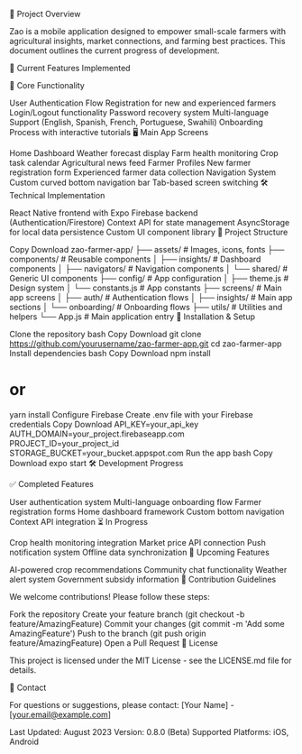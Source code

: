 📱 Project Overview

Zao is a mobile application designed to empower small-scale farmers with agricultural insights, market connections, and farming best practices. This document outlines the current progress of development.

🚀 Current Features Implemented

🌱 Core Functionality

User Authentication Flow
Registration for new and experienced farmers
Login/Logout functionality
Password recovery system
Multi-language Support (English, Spanish, French, Portuguese, Swahili)
Onboarding Process with interactive tutorials
🖥️ Main App Screens

Home Dashboard
Weather forecast display
Farm health monitoring
Crop task calendar
Agricultural news feed
Farmer Profiles
New farmer registration form
Experienced farmer data collection
Navigation System
Custom curved bottom navigation bar
Tab-based screen switching
🛠️ Technical Implementation

React Native frontend with Expo
Firebase backend (Authentication/Firestore)
Context API for state management
AsyncStorage for local data persistence
Custom UI component library
📂 Project Structure

Copy
Download
zao-farmer-app/
├── assets/               # Images, icons, fonts
├── components/           # Reusable components
│   ├── insights/         # Dashboard components
│   ├── navigators/       # Navigation components
│   └── shared/           # Generic UI components
├── config/               # App configuration
│   ├── theme.js          # Design system
│   └── constants.js      # App constants
├── screens/              # Main app screens
│   ├── auth/             # Authentication flows
│   ├── insights/         # Main app sections
│   └── onboarding/       # Onboarding flows
├── utils/                # Utilities and helpers
└── App.js                # Main application entry
🔧 Installation & Setup

Clone the repository
bash
Copy
Download
git clone https://github.com/yourusername/zao-farmer-app.git
cd zao-farmer-app
Install dependencies
bash
Copy
Download
npm install
# or
yarn install
Configure Firebase
Create .env file with your Firebase credentials
Copy
Download
API_KEY=your_api_key
AUTH_DOMAIN=your_project.firebaseapp.com
PROJECT_ID=your_project_id
STORAGE_BUCKET=your_bucket.appspot.com
Run the app
bash
Copy
Download
expo start
🛠️ Development Progress

✅ Completed Features

User authentication system
Multi-language onboarding flow
Farmer registration forms
Home dashboard framework
Custom bottom navigation
Context API integration
⏳ In Progress

Crop health monitoring integration
Market price API connection
Push notification system
Offline data synchronization
📅 Upcoming Features

AI-powered crop recommendations
Community chat functionality
Weather alert system
Government subsidy information
🤝 Contribution Guidelines

We welcome contributions! Please follow these steps:

Fork the repository
Create your feature branch (git checkout -b feature/AmazingFeature)
Commit your changes (git commit -m 'Add some AmazingFeature')
Push to the branch (git push origin feature/AmazingFeature)
Open a Pull Request
📜 License

This project is licensed under the MIT License - see the LICENSE.md file for details.

📧 Contact

For questions or suggestions, please contact:
[Your Name] - [your.email@example.com]

Last Updated: August 2023
Version: 0.8.0 (Beta)
Supported Platforms: iOS, Android
